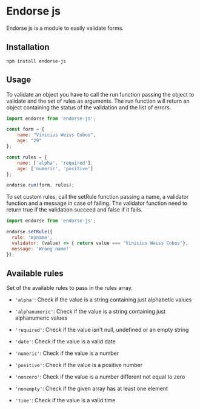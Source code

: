 # Endorse js

Endorse js is a module to easily validate forms.

## Installation

```
npm install endorse-js
```

## Usage

To validate an object you have to call the run function passing the object to validate and the set of rules as arguments.
The run function will return an object containing the status of the validation and the list of errors. 

```javascript
import endorse from 'endorse-js';

const form = {
    name: "Vinicius Weiss Cobos",
    age: "29"
};

const rules = {
    name: ['alpha', 'required'],
    age: ['numeric', 'positive'] 
};

endorse.run(form, rules);
```

To set custom rules, call the setRule function passing a name, a validator function and a message in case
of failing. The validator function need to return true if the validation succeed and false if it fails.

```javascript
import endorse from 'endorse-js';

endorse.setRule({
  rule: 'myname',
  validator: (value) => { return value === 'Vinicius Weiss Cobos'},
  message: 'Wrong name!'
});
```

## Available rules

Set of the available rules to pass in the rules array.

- `'alpha'`: Check if the value is a string containing just alphabetic values

- `'alphanumeric'`: Check if the value is a string containing just alphanumeric values

- `'required'`: Check if the value isn't null, undefined or an empty string

- `'date'`: Check if the value is a valid date

- `'numeric'`: Check if the value is a number

- `'positive'`: Check if the value is a positive number

- `'nonzero'`: Check if the value is a number different not equal to zero

- `'nonempty'`: Check if the given array has at least one element

- `'time'`: Check if the value is a valid time

